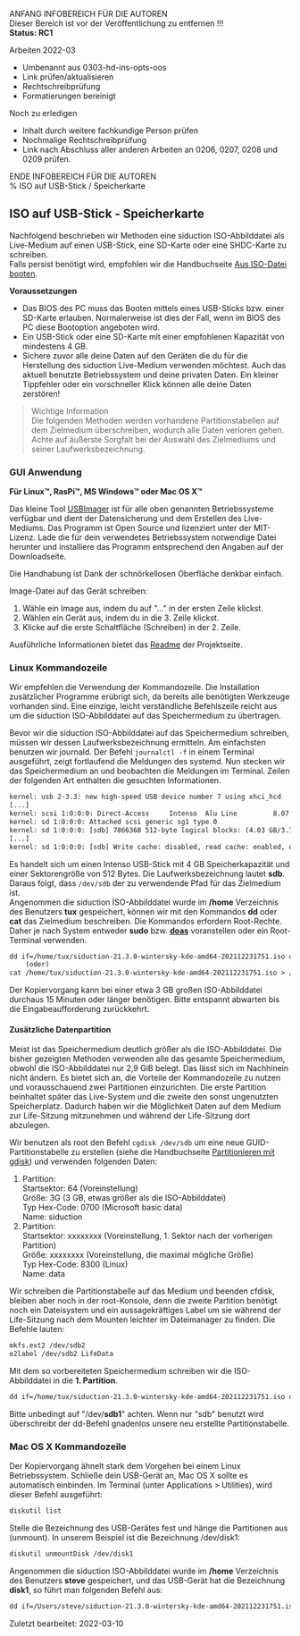 ANFANG   INFOBEREICH FÜR DIE AUTOREN  
Dieser Bereich ist vor der Veröffentlichung zu entfernen !!!  
**Status: RC1**

Arbeiten 2022-03
+ Umbenannt aus 0303-hd-ins-opts-oos
+ Link prüfen/aktualisieren
+ Rechtschreibprüfung
+ Formatierungen bereinigt

Noch zu erledigen
+ Inhalt durch weitere fachkundige Person prüfen
+ Nochmalige Rechtschreibprüfung
+ Link nach Abschluss aller anderen Arbeiten an 0206, 0207, 0208 und 0209 prüfen.

ENDE   INFOBEREICH FÜR DIE AUTOREN  
% ISO auf USB-Stick / Speicherkarte

## ISO auf USB-Stick - Speicherkarte

Nachfolgend beschrieben wir Methoden eine siduction ISO-Abbilddatei als Live-Medium auf einen USB-Stick, eine SD-Karte oder eine SHDC-Karte zu schreiben.  
Falls persist benötigt wird, empfohlen wir die Handbuchseite [Aus ISO-Datei booten](0302-hd-ins-fromiso_de.md#fromiso).

**Voraussetzungen**

+ Das BIOS des PC muss das Booten mittels eines USB-Sticks bzw. einer SD-Karte erlauben. Normalerweise ist dies der Fall, wenn im BIOS des PC diese Bootoption angeboten wird.
+ Ein USB-Stick oder eine SD-Karte mit einer empfohlenen Kapazität von mindestens 4 GB.
+ Sichere zuvor alle deine Daten auf den Geräten die du für die Herstellung des siduction Live-Medium verwenden möchtest. Auch das aktuell benutzte Betriebssystem und deine privaten Daten. Ein kleiner Tippfehler oder ein vorschneller Klick können alle deine Daten zerstören!

> Wichtige Information  
> Die folgenden Methoden werden vorhandene Partitionstabellen auf dem Zielmedium überschreiben, wodurch alle Daten verloren gehen. Achte auf äußerste Sorgfalt bei der Auswahl des Zielmediums und seiner  Laufwerksbezeichnung.

### GUI Anwendung

**Für Linux&#8482;, RasPi&#8482;, MS Windows&#8482; oder Mac OS X&#8482;**

Das kleine Tool [USBImager](https://bztsrc.gitlab.io/usbimager/) ist für alle oben genannten Betriebssysteme verfügbar und dient der Datensicherung und dem Erstellen des Live-Mediums. Das Programm ist Open Source und lizenziert unter der MIT-Lizenz. Lade die für dein verwendetes Betriebssystem notwendige Datei herunter und installiere das Programm entsprechend den Angaben auf der Downloadseite.

Die Handhabung ist Dank der schnörkellosen Oberfläche denkbar einfach.

Image-Datei auf das Gerät schreiben:
1. Wähle ein Image aus, indem du auf "..." in der ersten Zeile klickst.
2. Wählen ein Gerät aus, indem du in die 3. Zeile klickst.
3. Klicke auf die erste Schaltfläche (Schreiben) in der 2. Zeile.

Ausführliche Informationen bietet das [Readme](https://gitlab.com/bztsrc/usbimager/-/blob/master/README.md) der Projektseite.

### Linux Kommandozeile

Wir empfehlen die Verwendung der Kommandozeile. Die Installation zusätzlicher Programme erübrigt sich, da bereits alle benötigten Werkzeuge vorhanden sind. Eine einzige, leicht verständliche Befehlszeile reicht aus um die siduction ISO-Abbilddatei auf das Speichermedium zu übertragen.

Bevor wir die siduction ISO-Abbilddatei auf das Speichermedium schreiben, müssen wir dessen Laufwerksbezeichnung ermitteln. Am einfachsten benutzen wir journald. Der Befehl `journalctl -f` in einem Terminal ausgeführt, zeigt fortlaufend die Meldungen des systemd. Nun stecken wir das Speichermedium an und beobachten die Meldungen im Terminal. Zeilen der folgenden Art enthalten die gesuchten Informationen.

~~~txt
kernel: usb 2-3.3: new high-speed USB device number 7 using xhci_hcd
[...]
kernel: scsi 1:0:0:0: Direct-Access     Intenso  Alu Line         8.07 PQ: 0 ANSI: 4
kernel: sd 1:0:0:0: Attached scsi generic sg1 type 0
kernel: sd 1:0:0:0: [sdb] 7866368 512-byte logical blocks: (4.03 GB/3.75 GiB)
[...]
kernel: sd 1:0:0:0: [sdb] Write cache: disabled, read cache: enabled, doesn't support DPO or FUA
~~~

Es handelt sich um einen Intenso USB-Stick mit 4 GB Speicherkapazität und einer Sektorengröße von 512 Bytes. Die Laufwerksbezeichnung lautet **sdb**. Daraus folgt, dass `/dev/sdb` der zu verwendende Pfad für das Zielmedium ist.  
Angenommen die siduction ISO-Abbilddatei wurde im **/home** Verzeichnis des Benutzers **tux** gespeichert, können wir mit den Kommandos **dd** oder **cat** das Zielmedium beschreiben. Die Kommandos erfordern Root-Rechte. Daher je nach System entweder **sudo** bzw. **[doas](0703-sys-admin-doas_de.md#doas---alternative-zu-sudo)** voranstellen oder ein Root-Terminal verwenden.

~~~txt
dd if=/home/tux/siduction-21.3.0-wintersky-kde-amd64-202112231751.iso of=/dev/sdb
    (oder)
cat /home/tux/siduction-21.3.0-wintersky-kde-amd64-202112231751.iso > /dev/sdb
~~~

Der Kopiervorgang kann bei einer etwa 3 GB großen ISO-Abbilddatei durchaus 15 Minuten oder länger benötigen. Bitte entspannt abwarten bis die Eingabeaufforderung zurückkehrt.

#### Zusätzliche Datenpartition

Meist ist das Speichermedium deutlich größer als die ISO-Abbilddatei. Die bisher gezeigten Methoden verwenden alle das gesamte Speichermedium, obwohl die ISO-Abbilddatei nur 2,9 GiB belegt. Das lässt sich im Nachhinein nicht ändern. Es bietet sich an, die Vorteile der Kommandozeile zu nutzen und vorausschauend zwei Partitionen einzurichten. Die erste Partition beinhaltet später das Live-System und die zweite den sonst ungenutzten Speicherplatz. Dadurch haben wir die Möglichkeit Daten auf dem Medium zur Life-Sitzung mitzunehmen und während der Life-Sitzung dort abzulegen.

Wir benutzen als root den Befehl `cgdisk /dev/sdb` um eine neue GUID-Partitionstabelle zu erstellen (siehe die Handbuchseite [Partitionieren mit gdisk](0313-part-gdisk_de.md#partitionieren-mit-gdisk)) und verwenden folgenden Daten:

1. Partition:  
   Startsektor: 64 (Voreinstellung)  
   Größe: 3G (3 GB, etwas größer als die ISO-Abbilddatei)  
   Typ Hex-Code: 0700 (Microsoft basic data)  
   Name: siduction  
2. Partition:  
   Startsektor: xxxxxxxx (Voreinstellung, 1. Sektor nach der vorherigen Partition)  
   Größe: xxxxxxxx (Voreinstellung, die maximal mögliche Größe)  
   Typ Hex-Code: 8300 (Linux)  
   Name: data

Wir schreiben die Partitionstabelle auf das Medium und beenden cfdisk, bleiben aber noch in der root-Konsole, denn die zweite Partition benötigt noch ein Dateisystem und ein aussagekräftiges Label um sie während der Life-Sitzung nach dem Mounten leichter im Dateimanager zu finden. Die Befehle lauten:

~~~txt
mkfs.ext2 /dev/sdb2
e2label /dev/sdb2 LifeData
~~~

Mit dem so vorbereiteten Speichermedium schreiben wir die ISO-Abbilddatei in die **1. Partition**. 

~~~txt
dd if=/home/tux/siduction-21.3.0-wintersky-kde-amd64-202112231751.iso of=/dev/sdb1
~~~

Bitte unbedingt auf "/dev/**sdb1**" achten. Wenn nur "sdb" benutzt wird überschreibt der dd-Befehl gnadenlos unsere neu erstellte Partitionstabelle.

### Mac OS X Kommandozeile

Der Kopiervorgang ähnelt stark dem Vorgehen bei einem Linux Betriebssystem. Schließe dein USB-Gerät an, Mac OS X sollte es automatisch einbinden. Im Terminal (unter Applications \> Utilities), wird dieser Befehl ausgeführt:

~~~txt
diskutil list
~~~

Stelle die Bezeichnung des USB-Gerätes fest und hänge die Partitionen aus (unmount). In unserem Beispiel ist die Bezeichnung /dev/disk1:

~~~txt
diskutil unmountDisk /dev/disk1
~~~

Angenommen die siduction ISO-Abbilddatei wurde im **/home** Verzeichnis des Benutzers **steve** gespeichert, und das USB-Gerät hat die Bezeichnung **disk1**, so führt man folgenden Befehl aus:

~~~txt
dd if=/Users/steve/siduction-21.3.0-wintersky-kde-amd64-202112231751.iso of=/dev/disk1
~~~

<div id="rev">Zuletzt bearbeitet: 2022-03-10</div>
